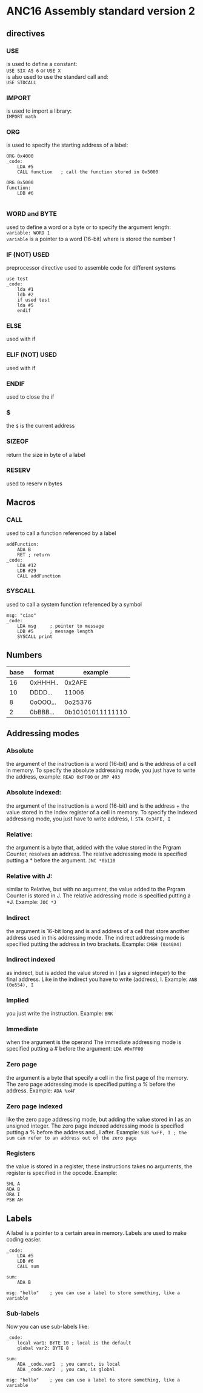 # ANC16 Assembly standard version 2

## directives

### USE
is used to define a constant:  
`USE SIX AS 6` or `USE X`  
is also used to use the standard call and:  
`USE STDCALL`

### IMPORT
is used to import a library:  
`IMPORT math`

### ORG
is used to specify the starting address of a label: 
```
ORG 0x4000 
_code:
	LDA	#5
	CALL function	; call the function stored in 0x5000

ORG 0x5000
function:
	LDB #6
	
```
### WORD and BYTE
used to define a word or a byte or to specify the argument length:  
`variable: WORD 1`  
`variable` is a pointer to a word (16-bit) where is stored the number 1

### IF (NOT) USED
preprocessor directive used to assemble code for different systems
```
use test
_code:
	lda #1
	ldb #2
	if used test
	lda #5
	endif
```

### ELSE
used with if

### ELIF (NOT) USED
used with if

### ENDIF
used to close the if

### $
the `$` is the current address

### SIZEOF
return the size in byte of a label

### RESERV
used to reserv n bytes

## Macros

### CALL
used to call a function referenced by a label

```
addFunction:
	ADA B
	RET	; return
_code:
	LDA #12
	LDB #29
	CALL addFunction
```

### SYSCALL
used to call a system function referenced by a symbol

```
msg: "ciao"
_code:
	LDA msg		; pointer to message
	LDB #5		; message length
	SYSCALL print
```

## Numbers
| base | format  | example
| ---- | ------  | ------
| 16   | 0xHHHH..| 0x2AFE
| 10   | DDDD... | 11006
| 8    | 0oOOO...| 0o25376
| 2    | 0bBBB...| 0b10101011111110

## Addressing modes

### Absolute
the argument of the instruction is a word (16-bit) and is the address of a cell in memory.
To specify the absolute addressing mode, you just have to write the address, example: `READ 0xFF00` or `JMP 493`

### Absolute indexed: 
the argument of the instruction is a word (16-bit) and is the address + the value stored in the Index register of a cell in memory.
To specify the indexed addressing mode, you just have to write address, I. `STA 0x34FE, I`

### Relative: 
the argument is a byte that, added with the value stored in the Prgram Counter, resolves an address.
The relative addressing mode is specified putting a * before the argument. `JNC *0b110`

### Relative with J: 
similar to Relative, but with no argument, the value added to the Prgram Counter is stored in J.
The relative addressing mode is specified putting a *J. Example: `JOC *J`

### Indirect
the argument is 16-bit long and is and address of a cell that store another address used in this addressing mode.
The indirect addressing mode is specified putting the address in two brackets. Example: `CMBH (0x40A4)`

### Indirect indexed
as indirect, but is added the value stored in I (as a signed integer) to the final address.
Like in the indirect you have to write (address), I. Example: `ANB (0o554), I`

### Implied 
you just write the instruction.
Example: `BRK`

### Immediate
when the argument is the operand
The immediate addressing mode is specified putting a # before the argument: `LDA #0xFF00`

### Zero page
the argument is a byte that specify a cell in the first page of the memory.
The zero page addressing mode is specified putting a % before the address. Example: `ADA %x4F`

### Zero page indexed 
like the zero page addressing mode, but adding the value stored in I as an unsigned integer.
The zero page indexed addressing mode is specified putting a % before the address and , I after. Example: `SUB %xFF, I ; the sum can refer to an address out of the zero page`

### Registers 
the value is stored in a register, these instructions takes no arguments, the register is specified in the opcode. Example:
```
SHL A
ADA B
ORA I
PSH AH
```

## Labels
A label is a pointer to a certain area in memory. Labels are used to make coding easier.

```
_code:
	LDA #5
	LDB #6
	CALL sum

sum: 
	ADA B

msg: "hello"	; you can use a label to store something, like a variable
```

### Sub-labels
Now you can use sub-labels like:
```
_code:
	local var1: BYTE 10 ; local is the default
	global var2: BYTE 8

sum: 
	ADA _code.var1	; you cannot, is local
	ADA _code.var2	; you can, is global

msg: "hello"	; you can use a label to store something, like a variable
```
